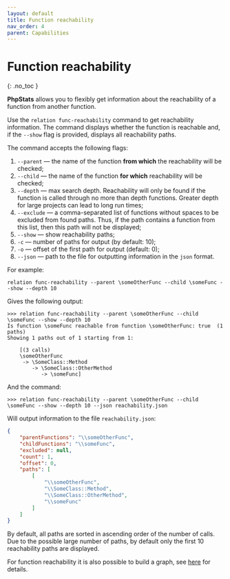 ```yaml
---
layout: default
title: Function reachability
nav_order: 4
parent: Capabilities
---
```


# Function reachability
{: .no_toc }

**PhpStats** allows you to flexibly get information about the reachability of a function from another function.

Use the `relation func-reachability` command to get reachability information. The command displays whether the function is reachable and, if the `--show` flag is provided, displays all reachability paths.

The command accepts the following flags:

1. `--parent` — the name of the function **from which** the reachability will be checked;
2. `--child` — the name of the function **for which** reachability will be checked;
3. `--depth` — max search depth. Reachability will only be found if the function is called through no more than depth functions. Greater depth for large projects can lead to long run times;
4. `--exclude` — a comma-separated list of functions without spaces to be excluded from found paths. Thus, if the path contains a function from this list, then this path will not be displayed;
5. `--show` — show reachability paths;
6. `-c` — number of paths for output (by default: 10);
7. `-o` — offset of the first path for output (default: 0);
8. `--json` — path to the file for outputting information in the `json` format.

For example:

```
relation func-reachability --parent \someOtherFunc --child \someFunc --show --depth 10
```

Gives the following output:

```
>>> relation func-reachability --parent \someOtherFunc --child \someFunc --show --depth 10
Is function \someFunc reachable from function \someOtherFunc: true  (1 paths)
Showing 1 paths out of 1 starting from 1:

    [(3 calls)
    \someOtherFunc
     -> \SomeClass::Method
        -> \SomeClass::OtherMethod
           -> \someFunc]

```

And the command:

```
>>> relation func-reachability --parent \someOtherFunc --child \someFunc --show --depth 10 --json reachability.json
```

Will output information to the file `reachability.json`:

```json
{
	"parentFunctions": "\\someOtherFunc",
	"childFunctions": "\\someFunc",
	"excluded": null,
	"count": 1,
	"offset": 0,
	"paths": [
		[
			"\\someOtherFunc",
			"\\SomeClass::Method",
			"\\SomeClass::OtherMethod",
			"\\someFunc"
		]
	]
}
```

By default, all paths are sorted in ascending order of the number of calls. Due to the possible large number of paths, by default only the first 10 reachability paths are displayed.

For function reachability it is also possible to build a graph, see [here](/phpstats-docs/docs/capabilities/graphs/#function-reachability) for details.